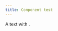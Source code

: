 ```yaml
---
title: Component test
---
```


A text with <Badge text="test" />.

<VueComponent test="1" :test2="2"></VueComponent>

<custom-element1></custom-element1>

<custom-element2 prop="a"></custom-element1>

<custom-element3 />
